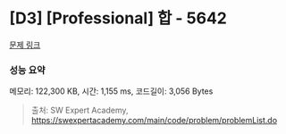 # [D3] [Professional] 합 - 5642 

[문제 링크](https://swexpertacademy.com/main/code/problem/problemDetail.do?contestProbId=AWXQm2SqdxkDFAUo) 

### 성능 요약

메모리: 122,300 KB, 시간: 1,155 ms, 코드길이: 3,056 Bytes



> 출처: SW Expert Academy, https://swexpertacademy.com/main/code/problem/problemList.do